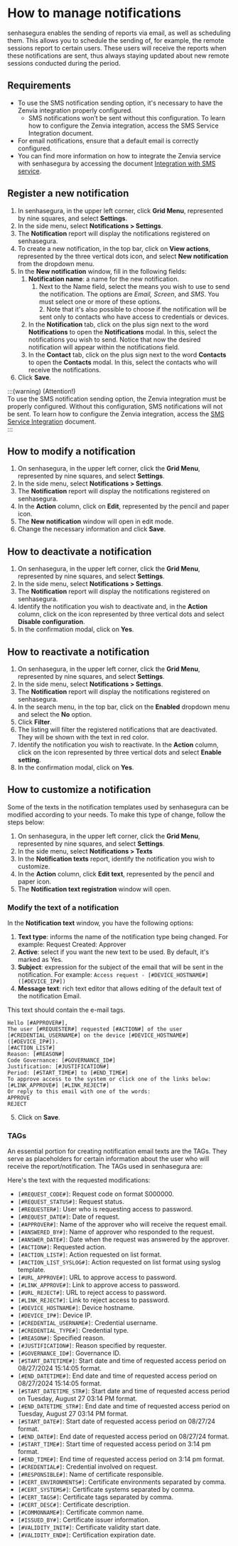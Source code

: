 # How to manage notifications

senhasegura enables the sending of reports via email, as well as scheduling them. This allows you to schedule the sending of, for example, the remote sessions report to certain users. These users will receive the reports when these notifications are sent, thus always staying updated about new remote sessions conducted during the period.

## Requirements

* To use the SMS notification sending option, it's necessary to have the Zenvia integration properly configured.  
  * SMS notifications won’t be sent without this configuration. To learn how to configure the Zenvia integration, access the SMS Service Integration document.  
* For email notifications, ensure that a default email is correctly configured.  
* You can find more information on how to integrate the Zenvia service with senhasegura by accessing the document [Integration with SMS service](/v3-33/docs/integration-with-sms-service).

## Register a new notification

1. In senhasegura, in the upper left corner, click **Grid Menu**, represented by nine squares, and select **Settings**.  
2. In the side menu, select **Notifications \> Settings**.  
3. The **Notification** report will display the notifications registered on senhasegura.  
4. To create a new notification, in the top bar, click on **View actions**, represented by the three vertical dots icon, and select **New notification** from the dropdown menu.  
5. In the **New notification** window, fill in the following fields:  
   1. **Notification name**: a name for the new notification.  
      1. Next to the Name field, select the means you wish to use to send the notification. The options are *Email, Screen*, and *SMS*. You must select one or more of these options.  
         2. Note that it's also possible to choose if the notification will be sent only to contacts who have access to credentials or devices.  
   2. In the **Notification** tab, click on the plus sign next to the word **Notifications** to open the **Notifications** modal. In this, select the notifications you wish to send. Notice that now the desired notification will appear within the notifications field.  
   3. In the **Contact** tab, click on the plus sign next to the word **Contacts** to open the **Contacts** modal. In this, select the contacts who will receive the notifications.  
6. Click **Save**.

:::(warning) (Attention!)  
To use the SMS notification sending option, the Zenvia integration must be properly configured. Without this configuration, SMS notifications will not be sent. To learn how to configure the Zenvia integration, access the [SMS Service Integration](/v3-33/docs/integration-with-sms-service) document.  
:::

## How to modify a notification

1. On senhasegura, in the upper left corner, click the **Grid Menu**, represented by nine squares, and select **Settings**.  
2. In the side menu, select **Notifications \> Settings**.  
3. The **Notification** report will display the notifications registered on senhasegura.  
4. In the **Action** column, click on **Edit**, represented by the pencil and paper icon.  
5. The **New notification** window will open in edit mode.  
6. Change the necessary information and click **Save**.

## How to deactivate a notification

1. On senhasegura, in the upper left corner, click the **Grid Menu**, represented by nine squares, and select **Settings**.  
2. In the side menu, select **Notifications \> Settings**.  
3. The **Notification** report will display the notifications registered on senhasegura.  
4. Identify the notification you wish to deactivate and, in the **Action** column, click on the icon represented by three vertical dots and select **Disable configuration**.  
5. In the confirmation modal, click on **Yes**.

## How to reactivate a notification

1. On senhasegura, in the upper left corner, click the **Grid Menu**, represented by nine squares, and select **Settings**.  
2. In the side menu, select **Notifications \> Settings**.  
3. The **Notification** report will display the notifications registered on senhasegura.  
4. In the search menu, in the top bar, click on the **Enabled** dropdown menu and select the **No** option.  
5. Click **Filter**.  
6. The listing will filter the registered notifications that are deactivated. They will be shown with the text in red color.  
7. Identify the notification you wish to reactivate. In the **Action** column, click on the icon represented by three vertical dots and select **Enable setting**.  
8. In the confirmation modal, click on **Yes**.

## How to customize a notification

Some of the texts in the notification templates used by senhasegura can be modified according to your needs. To make this type of change, follow the steps below:

1. On senhasegura, in the upper left corner, click the **Grid Menu**, represented by nine squares, and select **Settings**.  
2. In the side menu, select **Notifications \> Texts**  
3. In the **Notification texts** report, identify the notification you wish to customize.  
4. In the **Action** column, click **Edit text**, represented by the pencil and paper icon.  
5. The **Notification text registration** window will open.

### Modify the text of a notification

In the **Notification text** window, you have the following options:

1. **Text type**: informs the name of the notification type being changed. For example: Request Created: Approver  
2. **Active**: select if you want the new text to be used. By default, it's marked as Yes.  
3. **Subject**: expression for the subject of the email that will be sent in the notification. For example: `Access request - [#DEVICE_HOSTNAME#] ([#DEVICE_IP#])`
4. **Message text**: rich text editor that allows editing of the default text of the notification Email.

This text should contain the e-mail tags.

```
Hello [#APPROVER#],
The user [#REQUESTER#] requested [#ACTION#] of the user [#CREDENTIAL_USERNAME#] on the device [#DEVICE_HOSTNAME#] ([#DEVICE_IP#]).
[#ACTION_LIST#]
Reason: [#REASON#]
Code Governance: [#GOVERNANCE_ID#]
Justification: [#JUSTIFICATION#]
Period: [#START_TIME#] to [#END_TIME#]
To approve access to the system or click one of the links below:
[#LINK_APPROVE#] [#LINK_REJECT#]
Or reply to this email with one of the words:
APPROVE
REJECT
```

5. Click on **Save**.

### TAGs

An essential portion for creating notification email texts are the TAGs. They serve as placeholders for certain information about the user who will receive the report/notification. The TAGs used in senhasegura are:

Here's the text with the requested modifications:  

*   `[#REQUEST_CODE#]`: Request code on format S000000.  
*   `[#REQUEST_STATUS#]`: Request status.  
*   `[#REQUESTER#]`: User who is requesting access to password.  
*   `[#REQUEST_DATE#]`: Date of request.  
*   `[#APPROVER#]`: Name of the approver who will receive the request email.  
*   `[#ANSWERED_BY#]`: Name of approver who responded to the request.  
*   `[#ANSWER_DATE#]`: Date when the request was answered by the approver.  
*   `[#ACTION#]`: Requested action.  
*   `[#ACTION_LIST#]`: Action requested on list format.  
*   `[#ACTION_LIST_SYSLOG#]`: Action requested on list format using syslog template.  
*   `[#URL_APPROVE#]`: URL to approve access to password.  
*   `[#LINK_APPROVE#]`: Link to approve access to password.  
*   `[#URL_REJECT#]`: URL to reject access to password.  
*   `[#LINK_REJECT#]`: Link to reject access to password.  
*   `[#DEVICE_HOSTNAME#]`: Device hostname.  
*   `[#DEVICE_IP#]`: Device IP.  
*   `[#CREDENTIAL_USERNAME#]`: Credential username.  
*   `[#CREDENTIAL_TYPE#]`: Credential type.  
*   `[#REASON#]`: Specified reason.  
*   `[#JUSTIFICATION#]`: Reason specified by requester.  
*   `[#GOVERNANCE_ID#]`: Governance ID.  
*   `[#START_DATETIME#]`: Start date and time of requested access period on 08/27/2024 15:14:05 format.  
*   `[#END_DATETIME#]`: End date and time of requested access period on 08/27/2024 15:14:05 format.  
*   `[#START_DATETIME_STR#]`: Start date and time of requested access period on Tuesday, August 27 03:14 PM format.  
*   `[#END_DATETIME_STR#]`: End date and time of requested access period on Tuesday, August 27 03:14 PM format.  
*   `[#START_DATE#]`: Start date of requested access period on 08/27/24 format.  
*   `[#END_DATE#]`: End date of requested access period on 08/27/24 format.  
*   `[#START_TIME#]`: Start time of requested access period on 3:14 pm format.  
*   `[#END_TIME#]`: End time of requested access period on 3:14 pm format.  
*   `[#CREDENTIAL#]`: Credential involved on request.  
*   `[#RESPONSIBLE#]`: Name of certificate responsible.  
*   `[#CERT_ENVIRONMENTS#]`: Certificate environments separated by comma.  
*   `[#CERT_SYSTEMS#]`: Certificate systems separated by comma.  
*   `[#CERT_TAGS#]`: Certificate tags separated by comma.  
*   `[#CERT_DESC#]`: Certificate description.  
*   `[#COMMONNAME#]`: Certificate common name.  
*   `[#ISSUED_BY#]`: Certificate issuer information.  
*   `[#VALIDITY_INIT#]`: Certificate validity start date.  
*   `[#VALIDITY_END#]`: Certification expiration date.